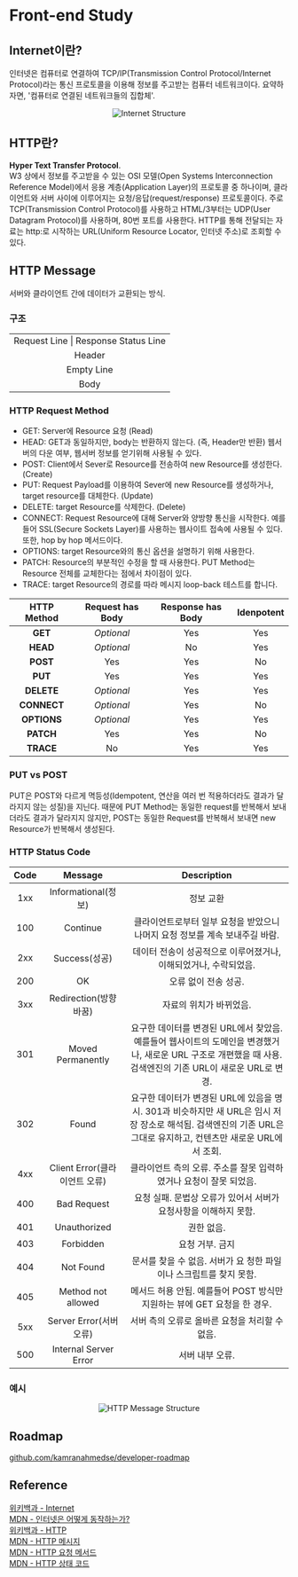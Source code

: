 # Front-end Study

## Internet이란?
인터넷은 컴퓨터로 연결하여 TCP/IP(Transmission Control Protocol/Internet Protocol)라는 통신 프로토콜을 이용해 정보를 주고받는 컴퓨터 네트워크이다.
요약하자면, '컴퓨터로 연결된 네트워크들의 집합체'.
<p align="center">
  <img src="https://mdn.mozillademos.org/files/8453/internet-schema-7.png" alt="Internet Structure"/>
</p>

## HTTP란?
**Hyper Text Transfer Protocol**.   
W3 상에서 정보를 주고받을 수 있는 OSI 모델(Open Systems Interconnection Reference Model)에서 응용 계층(Application Layer)의 프로토콜 중 하나이며, 클라이언트와 서버 사이에 이루어지는 요청/응답(request/response) 프로토콜이다. 주로 TCP(Transmission Control Protocol)를 사용하고 HTML/3부터는 UDP(User Datagram Protocol)를 사용하며, 80번 포트를 사용한다. HTTP를 통해 전달되는 자료는 http:로 시작하는 URL(Uniform Resource Locator, 인터넷 주소)로 조회할 수 있다.

## HTTP Message
서버와 클라이언트 간에 데이터가 교환되는 방식.
### 구조
<table>
  <tr>
    <td align="center">Request Line | Response Status Line</td>
  </tr>
  <tr>
    <td align="center">Header</td>
  </tr>
  <tr>
    <td align="center">Empty Line</td>
  </tr>
  <tr>
    <td align="center">Body</td>
  </tr>
</table>

### HTTP Request Method
- GET: Server에 Resource 요청 (Read)
- HEAD: GET과 동일하지만, body는 반환하지 않는다. (즉, Header만 반환) 웹서버의 다운 여부, 웹서버 정보를 얻기위해 사용될 수 있다.
- POST: Client에서 Sever로 Resource를 전송하여 new Resource를 생성한다. (Create)
- PUT: Request Payload를 이용하여 Sever에 new Resource를 생성하거나, target resource를 대체한다. (Update)
- DELETE: target Resource를 삭제한다. (Delete)
- CONNECT: Request Resource에 대해 Server와 양방향 통신을 시작한다. 예를들어 SSL(Secure Sockets Layer)를 사용하는 웹사이트 접속에 사용될 수 있다. 또한, hop by hop 메서드이다.
- OPTIONS: target Resource와의 통신 옵션을 설명하기 위해 사용한다.
- PATCH: Resource의 부분적인 수정을 할 때 사용한다. PUT Method는 Resource 전체를 교체한다는 점에서 차이점이 있다.
- TRACE: target Resource의 경로를 따라 메시지 loop-back 테스트를 합니다.

|HTTP Method|Request has Body|Response has Body|Idenpotent|
|:---:|:---:|:---:|:---:|
|**GET**|*Optional*|Yes|Yes|
|**HEAD**|*Optional*|No|Yes|
|**POST**|Yes|Yes|No|
|**PUT**|Yes|Yes|Yes|
|**DELETE**|*Optional*|Yes|Yes|
|**CONNECT**|*Optional*|Yes|No|
|**OPTIONS**|*Optional*|Yes|Yes|
|**PATCH**|Yes|Yes|No|
|**TRACE**|No|Yes|Yes|

### PUT vs POST
PUT은 POST와 다르게 멱등성(Idempotent, 연산을 여러 번 적용하더라도 결과가 달라지지 않는 성질)을 지닌다. 때문에 PUT Method는 동일한 request를 반복해서 보내더라도 결과가 달라지지 않지만, POST는 동일한 Request를 반복해서 보내면 new Resource가 반복해서 생성된다.

### HTTP Status Code
|Code|Message|Description|
|:---:|:---:|:---:|
|1xx|Informational(정보)|정보 교환|
|100|Continue|클라이언트로부터 일부 요청을 받았으니 나머지 요청 정보를 계속 보내주길 바람.|
|2xx|Success(성공)|데이터 전송이 성공적으로 이루어졌거나, 이해되었거나, 수락되었음.|
|200|OK|오류 없이 전송 성공.|
|3xx|Redirection(방향 바꿈)|자료의 위치가 바뀌었음.|
|301|Moved Permanently|요구한 데이터를 변경된 URL에서 찾았음. 예를들어 웹사이트의 도메인을 변경했거나, 새로운 URL 구조로 개편했을 때 사용. 검색엔진의 기존 URL이 새로운 URL로 변경.|
|302|Found|요구한 데이터가 변경된 URL에 있음을 명시. 301과 비슷하지만 새 URL은 임시 저장 장소로 해석됨. 검색엔진의 기존 URL은 그대로 유지하고, 컨텐츠만 새로운 URL에서 조회.|
|4xx|Client Error(클라이언트 오류)|클라이언트 측의 오류. 주소를 잘못 입력하였거나 요청이 잘못 되었음.|
|400|Bad Request|요청 실패. 문법상 오류가 있어서 서버가 요청사항을 이해하지 못함.|
|401|Unauthorized|권한 없음.|
|403|Forbidden|요청 거부. 금지|
|404|Not Found|문서를 찾을 수 없음. 서버가 요 청한 파일이나 스크립트를 찾지 못함.|
|405|Method not allowed|메서드 허용 안됨. 예를들어 POST 방식만 지원하는 뷰에 GET 요청을 한 경우.|
|5xx|Server Error(서버 오류)|서버 측의 오류로 올바른 요청을 처리할 수 없음.|
|500|Internal Server Error|서버 내부 오류.|

### 예시
<p align="center">
  <img src="https://mdn.mozillademos.org/files/13827/HTTPMsgStructure2.png" alt="HTTP Message Structure"/>
</p>

## Roadmap
[github.com/kamranahmedse/developer-roadmap](https://github.com/kamranahmedse/developer-roadmap)

## Reference
[위키백과 - Internet](https://ko.wikipedia.org/wiki/%EC%9D%B8%ED%84%B0%EB%84%B7)   
[MDN - 인터넷은 어떻게 동작하는가?](https://developer.mozilla.org/ko/docs/Learn/Common_questions/How_does_the_Internet_work)   
[위키백과 - HTTP](https://ko.wikipedia.org/wiki/HTTP)   
[MDN - HTTP 메시지](https://developer.mozilla.org/ko/docs/Web/HTTP/Messages)   
[MDN - HTTP 요청 메서드](https://developer.mozilla.org/ko/docs/Web/HTTP/Methods)   
[MDN - HTTP 상태 코드](https://developer.mozilla.org/ko/docs/Web/HTTP/Status)